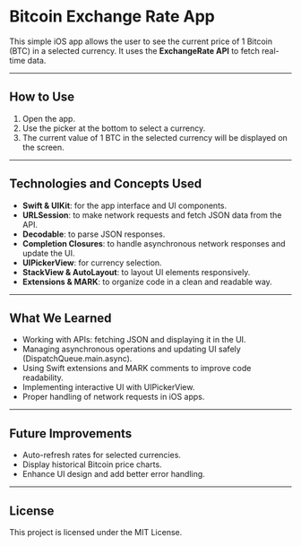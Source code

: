  # Bitcoin Exchange Rate App

This simple iOS app allows the user to see the current price of 1 Bitcoin (BTC) in a selected currency. It uses the **ExchangeRate API** to fetch real-time data.

---

## How to Use

1. Open the app.
2. Use the picker at the bottom to select a currency.
3. The current value of 1 BTC in the selected currency will be displayed on the screen.

---

## Technologies and Concepts Used

- **Swift & UIKit**: for the app interface and UI components.
- **URLSession**: to make network requests and fetch JSON data from the API.
- **Decodable**: to parse JSON responses.
- **Completion Closures**: to handle asynchronous network responses and update the UI.
- **UIPickerView**: for currency selection.
- **StackView & AutoLayout**: to layout UI elements responsively.
- **Extensions & MARK**: to organize code in a clean and readable way.

---

## What We Learned

- Working with APIs: fetching JSON and displaying it in the UI.
- Managing asynchronous operations and updating UI safely (DispatchQueue.main.async).
- Using Swift extensions and MARK comments to improve code readability.
- Implementing interactive UI with UIPickerView.
- Proper handling of network requests in iOS apps.

---

## Future Improvements

- Auto-refresh rates for selected currencies.
- Display historical Bitcoin price charts.
- Enhance UI design and add better error handling.

---

## License

This project is licensed under the MIT License.
